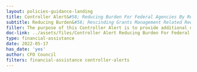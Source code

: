 ```yaml
---
layout: policies-guidance-landing
title: Controller Alert&#58; Reducing Burden For Federal Agencies By Rescinding Grants Management Related Requirements
subtitle: Reducing Burden&#58; Rescinding Grants Management Related Requirements 
filler: The purpose of this Controller Alert is to provide additional details and updates regarding the grants management related requirements that were rescinded in M-17-26. 
doc-link: ../assets/files/Controller Alert Reducing Burden For Federal Agencies By Rescinding Grants Management Related Requirements_2017.03.07.pdf
type: financial-assistance
date: 2022-05-17
has_date: 'yes'
author: CFO Council 
filters: financial-assistance controller-alerts
---
```

